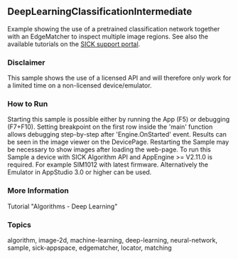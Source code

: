 ## DeepLearningClassificationIntermediate

Example showing the use of a pretrained classification network together with an EdgeMatcher to inspect multiple image regions.
See also the available tutorials on the [SICK support portal](https://supportportal.sick.com/).

### Disclaimer

This sample shows the use of a licensed API and will therefore only work for a limited time on a non-licensed device/emulator.

### How to Run

Starting this sample is possible either by running the App (F5) or
debugging (F7+F10). Setting breakpoint on the first row inside the 'main'
function allows debugging step-by-step after 'Engine.OnStarted' event.
Results can be seen in the image viewer on the DevicePage.
Restarting the Sample may be necessary to show images after loading the web-page.
To run this Sample a device with SICK Algorithm API and AppEngine >= V2.11.0 is
required. For example SIM1012 with latest firmware. Alternatively the Emulator
in AppStudio 3.0 or higher can be used.

### More Information

Tutorial "Algorithms - Deep Learning"

### Topics

algorithm, image-2d, machine-learning, deep-learning, neural-network, sample, sick-appspace, edgematcher, locator, matching